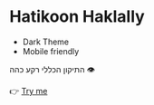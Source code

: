 # Hatikoon Haklally
  * Dark Theme
  * Mobile friendly
    
התיקון הכללי רקע כהה 👁️

👉 [Try me](https://danielschwartz85.github.io/tikon-dark-theme/)

